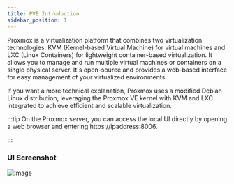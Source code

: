 ```yaml
---
title: PVE Introduction
sidebar_position: 1
---
```


Proxmox is a virtualization platform that combines two virtualization technologies: KVM (Kernel-based Virtual Machine) for virtual machines and LXC (Linux Containers) for lightweight container-based virtualization. It allows you to manage and run multiple virtual machines or containers on a single physical server. It's open-source and provides a web-based interface for easy management of your virtualized environments. 

If you want a more technical explanation, Proxmox uses a modified Debian Linux distribution, leveraging the Proxmox VE kernel with KVM and LXC integrated to achieve efficient and scalable virtualization.

:::tip 
On the Proxmox server, you can access the local UI directly by opening a web browser and entering https://ipaddress:8006.


:::



### UI Screenshot

![image](https://storj.aaronburt.co.uk/BEAST/1707870399/brave_VpfR6uqBZL.png)